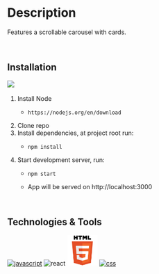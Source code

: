 # Description
Features a scrollable carousel with cards.

<br/>

## Installation
![](https://img.shields.io/badge/OS-Linux%20%7C%20MacOS%20%7C%20Windows-eaeaea)

1. Install Node
   - ```
     https://nodejs.org/en/download
     ```
2. Clone repo
3. Install dependencies, at project root run:
   - ```
     npm install
     ```
4. Start development server, run:
   - ```
     npm start
     ```
   - App will be served on http://localhost:3000

<br/>

## Technologies & Tools
<p>
  <a href="https://developer.mozilla.org/en-US/docs/Web/JavaScript" target="_blank" rel="noreferrer"
  >
    <img
      src="https://cdn.jsdelivr.net/gh/devicons/devicon/icons/javascript/javascript-plain.svg"
      alt="javascript"
      width="70"
      height="70"
    /></a>
  <a href="https://react.dev/" target="_blank" rel="noreferrer" style="text-decoration:none">
    <img
      src="https://cdn.jsdelivr.net/gh/devicons/devicon/icons/react/react-original.svg"
      alt="react"
      width="70"
      height="70"
    /></a>
  <a href="https://www.w3.org/html/" target="_blank" rel="noreferrer">
    <img
      src="https://raw.githubusercontent.com/devicons/devicon/master/icons/html5/html5-original-wordmark.svg"
      alt="html5"
      width="70"
      height="70"
    /></a>
  <a href="https://developer.mozilla.org/en-US/docs/Web/CSS" target="_blank" rel="noreferrer">
    <img
      src="https://cdn.jsdelivr.net/gh/devicons/devicon/icons/css3/css3-original-wordmark.svg"
      alt="css"
      width="70"
      height="70"
    /></a>
</p>
